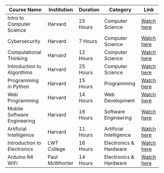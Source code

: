 | Course Name                      | Institution                        | Duration | Category             | Link                                                                 |
|-----------------------------------|------------------------------------|----------|----------------------|----------------------------------------------------------------------|
| Intro to Computer Science         | Harvard                            | 25 Hours | Computer Science     | [Watch here](https://www.youtube.com/playlist?list=PLhQjrBD2T381WAHyx1pq-sBfykqMBI7V4) |
| Cybersecurity                     | Harvard                            | 7 Hours  | Computer Science     | [Watch here](https://www.youtube.com/playlist?list=PLhQjrBD2T383Cqo5I1oRrbC1EKRAKGKUE) |
| Computational Thinking            | Harvard                            | 12 Hours | Computer Science     | [Watch here](https://www.youtube.com/playlist?list=PLUl4u3cNGP619EG1wp0kT-7rDE_Az5TNd) |
| Introduction to Algorithms        | Harvard                            | 25 Hours | Computer Science     | [Watch here](https://www.youtube.com/playlist?list=PLUl4u3cNGP63EdVPNLG3ToM6LaEUuStEY) |
| Programming in Python             | Harvard                            | 15 Hours | Programming          | [Watch here](https://www.youtube.com/playlist?list=PLhQjrBD2T3817j24-GogXmWqO5Q5vYy0V) |
| Web Programming                   | Harvard                            | 14 Hours | Web Development      | [Watch here](https://www.youtube.com/playlist?list=PLhQjrBD2T380xvFSUmToMMzERZ3qB5Ueu) |
| Mobile Software Engineering       | Harvard                            | 16 Hours | Software Engineering | [Watch here](https://www.youtube.com/playlist?list=PL7ippCC9NZurw6hLeurbk_SWUJ7PHN5-u) |
| Artificial Intelligence           | Harvard                            | 11 Hours | Artificial Intelligence | [Watch here](https://www.youtube.com/playlist?list=PLhQjrBD2T381PopUTYtMSstgk-hsTGkVm) |
| Introduction to Electronics       | LWT College                        | 16 Hours | Electronics & Hardware | [Watch here](https://www.youtube.com/watch?v=nb4ovfwqup8)                            |
| Arduino R4 WiFi                   | Paul McWhorter                     | 14 Hours | Electronics & Hardware | [Watch here](https://www.youtube.com/playlist?list=PLGs0VKk2DiYyn0wN335MXpbi3PRJTMmex) |
